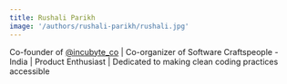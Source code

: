 ```yaml
---
title: Rushali Parikh
image: '/authors/rushali-parikh/rushali.jpg'
---
```


Co-founder of [@incubyte_co](https://twitter.com/incubyte_co) | Co-organizer of Software Craftspeople - India | Product Enthusiast | Dedicated to making clean coding practices accessible

